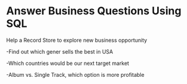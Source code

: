 # Answer Business Questions Using SQL 
Help a Record Store to explore new business opportunity

-Find out which gener sells the best in USA 

-Which countries would be our next target market

-Album vs. Single Track, which option is more profitable 
